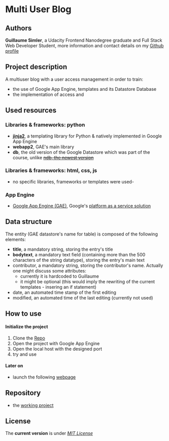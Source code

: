 # Multi User Blog

Authors
----

**Guillaume Simler**, a Udacity Frontend Nanodegree graduate and Full Stack Web Developer Student, more information and contact details on my [Github profile](https://github.com/guillaumesimler)

Project description
----

A multiuser blog with a user access management in order to train:
* the use of Google App Engine, templates and its Datastore Database
* the implementation of access and


Used resources
----

### Libraries & frameworks: **python**

* [**jinja2**](http://jinja.pocoo.org/), a templating library for Python & natively implemented in Google App Engine
* **webapp2**, GAE's main library
* **db**, the old version of the Google Datastore which was part of the course, unlike [~~ndb, the newest version~~](https://cloud.google.com/appengine/docs/python/ndb/db_to_ndb)

### Libraries & frameworks: **html, css, js**

* no specific libraries, frameworks or templates were used-

### App Engine

* [Google App Engine (GAE)](https://cloud.google.com/appengine/docs/python/), Google's [platform as a service solution](https://en.wikipedia.org/wiki/Google_App_Engine)


Data structure
---

The entity (GAE datastore's name for table) is composed of the following elements:

* **title**, a mandatory string, storing the entry's title
* **bodytext**, a mandatory text field (containing more than the 500 characters of the string datatype), storing the entry's main text
* contributor, a mandatory string, storing the contributor's name. Actually one might discuss some attributes:
	- currently it is hardcoded to Guillaume
	- it might be optional (this would imply the rewriting of the current templates - insering an if statement)
* date, an automated time stamp of the first editing
* modified, an automated time of the last editing (currently not used)

How to use
----

#### Initialize the project

1. Clone the [Repo](https://github.com/guillaumesimler/nanofsp2)
2. Open the project with Google App Engine
3. Open the local host with the designed port
4. try and use

#### Later on

* launch the following [webpage](**fresh_tomatoes.html**)


Repository
----
* the [working project](https://github.com/guillaumesimler/nanofsp2)

License
----

The **current version** is under [_MIT License_](https://github.com/guillaumesimler/nanofsp2/blob/master/LICENSE.txt)